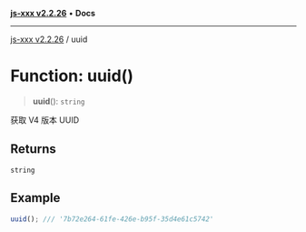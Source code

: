 [**js-xxx v2.2.26**](../README.md) • **Docs**

***

[js-xxx v2.2.26](../README.md) / uuid

# Function: uuid()

> **uuid**(): `string`

获取 V4 版本 UUID

## Returns

`string`

## Example

```ts
uuid(); /// '7b72e264-61fe-426e-b95f-35d4e61c5742'
```
